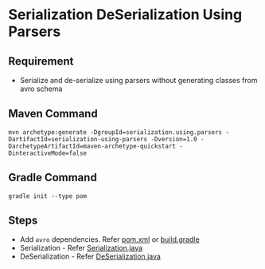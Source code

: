 # Serialization DeSerialization Using Parsers

## Requirement
* Serialize and de-serialize using parsers without generating classes from avro schema

## Maven Command
```
mvn archetype:generate -DgroupId=serialization.using.parsers -DartifactId=serialization-using-parsers -Dversion=1.0 -DarchetypeArtifactId=maven-archetype-quickstart -DinteractiveMode=false 
```

## Gradle Command
```
gradle init --type pom
```

## Steps
* Add `avro` dependencies. Refer [pom.xml](pom.xml) or [build.gradle](build.gradle)
* Serialization - Refer [Serialization.java](src/main/java/serialization/using/parsers/SerializePractice.java)
* DeSerialization - Refer [DeSerialization.java](src/main/java/deserialization/using/parsers/DeSerializePractice.java)
